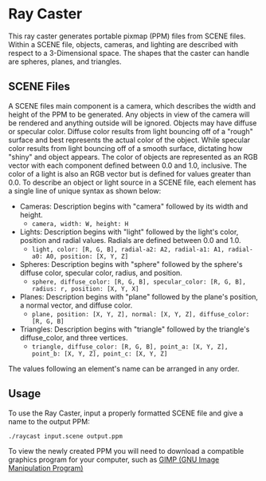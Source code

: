 # Ray Caster

This ray caster generates portable pixmap (PPM) files from SCENE files. Within a SCENE file, objects, cameras, and lighting are described with respect to a 3-Dimensional space. The shapes that the caster can handle are spheres, planes, and triangles. 

## SCENE Files

A SCENE files main component is a camera, which describes the width and height of the PPM to be generated. Any objects in view of the camera will be rendered and anything outside will be ignored. Objects may have diffuse or specular color. Diffuse color results from light bouncing off of a "rough" surface and best represents the actual color of the object. While specular color results from light bouncing off of a smooth surface, dictating how "shiny" and object appears. The color of objects are represented as an RGB vector with each component defined between 0.0 and 1.0, inclusive. The color of a light is also an RGB vector but is defined for values greater than 0.0. To describe an object or light source in a SCENE file, each element has a single line of unique syntax as shown below:

* Cameras: Description begins with "camera" followed by its width and height.
  * `camera, width: W, height: H`
* Lights: Description begins with "light" followed by the light's color, position and radial values. Radials are defined between 0.0 and 1.0.
  * `light, color: [R, G, B], radial-a2: A2, radial-a1: A1, radial-a0: A0, position: [X, Y, Z]`
* Spheres: Description begins with "sphere" followed by the sphere's diffuse color, specular color, radius, and position.
  * `sphere, diffuse_color: [R, G, B], specular_color: [R, G, B], radius: r, position: [X, Y, X]`
* Planes: Description begins with "plane" followed by the plane's position, a normal vector, and diffuse color.
  * `plane, position: [X, Y, Z], normal: [X, Y, Z], diffuse_color: [R, G, B]`
* Triangles: Description begins with "triangle" followed by the triangle's diffuse_color, and three vertices.
  * `triangle, diffuse_color: [R, G, B], point_a: [X, Y, Z], point_b: [X, Y, Z], point_c: [X, Y, Z]`

The values following an element's name can be arranged in any order.

## Usage

To use the Ray Caster, input a properly formatted SCENE file and give a name to the output PPM:
```bash
./raycast input.scene output.ppm
```
To view the newly created PPM you will need to download a compatible graphics program for your computer, such as [GIMP (GNU Image Manipulation Program)](https://www.gimp.org/)
